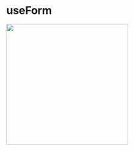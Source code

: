 # useForm

<img src="https://user-images.githubusercontent.com/29602038/118679837-cea82880-b830-11eb-9364-8aeb1c8d9f55.png" width="320" />

